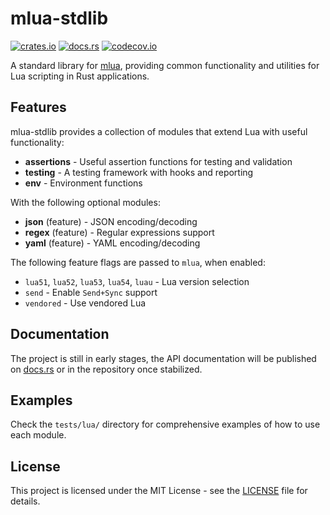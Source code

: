 # mlua-stdlib

[![crates.io](https://img.shields.io/crates/v/mlua-stdlib)](https://crates.io/crates/mlua-stdlib)
[![docs.rs](https://docs.rs/mlua/badge.svg)](https://docs.rs/mlua-stdlib)
[![codecov.io](https://codecov.io/gh/mlua-rs/mlua-stdlib/graph/badge.svg?token=sgJohTeiff)](https://codecov.io/gh/mlua-rs/mlua-stdlib)

A standard library for [mlua](https://github.com/mlua-rs/mlua), providing common functionality and utilities for Lua scripting in Rust applications.

## Features

mlua-stdlib provides a collection of modules that extend Lua with useful functionality:

- **assertions** - Useful assertion functions for testing and validation
- **testing** - A testing framework with hooks and reporting
- **env** - Environment functions

With the following optional modules:
- **json** (feature) - JSON encoding/decoding
- **regex** (feature) - Regular expressions support
- **yaml** (feature) - YAML encoding/decoding

The following feature flags are passed to `mlua`, when enabled:

- `lua51`, `lua52`, `lua53`, `lua54`, `luau` - Lua version selection
- `send` - Enable `Send+Sync` support
- `vendored` - Use vendored Lua

## Documentation

The project is still in early stages, the API documentation will be published on [docs.rs](https://docs.rs/mlua-stdlib) or in the repository once stabilized.

## Examples

Check the `tests/lua/` directory for comprehensive examples of how to use each module.

## License

This project is licensed under the MIT License - see the [LICENSE](LICENSE) file for details.
